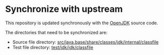 # Synchronize with upstream

This repository is updated synchronously with the [OpenJDK](https://github.com/openjdk/jdk) source code.

The directories that need to be synchronized are:

* Source file directory: [src/java.base/share/classes/jdk/internal/classfile](https://github.com/openjdk/jdk/commits/master/src/java.base/share/classes/jdk/internal/classfile)
* Test file directory: [test/jdk/jdk/classfile](https://github.com/openjdk/jdk/commits/master/test/jdk/jdk/classfile)
